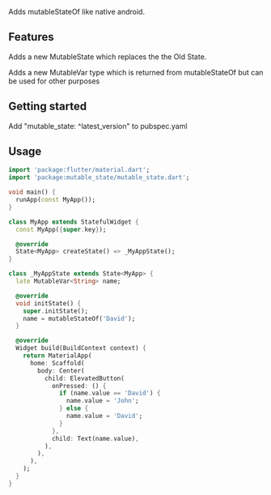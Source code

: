 Adds mutableStateOf like native android.

## Features

Adds a new MutableState which replaces the the Old State.

Adds a new MutableVar type which is returned from mutableStateOf but can be used for other purposes

## Getting started

Add "mutable_state: ^latest_version" to pubspec.yaml

## Usage
```dart
import 'package:flutter/material.dart';
import 'package:mutable_state/mutable_state.dart';

void main() {
  runApp(const MyApp());
}

class MyApp extends StatefulWidget {
  const MyApp({super.key});

  @override
  State<MyApp> createState() => _MyAppState();
}

class _MyAppState extends State<MyApp> {
  late MutableVar<String> name;

  @override
  void initState() {
    super.initState();
    name = mutableStateOf('David');
  }

  @override
  Widget build(BuildContext context) {
    return MaterialApp(
      home: Scaffold(
        body: Center(
          child: ElevatedButton(
            onPressed: () {
              if (name.value == 'David') {
                name.value = 'John';
              } else {
                name.value = 'David';
              }
            },
            child: Text(name.value),
          ),
        ),
      ),
    );
  }
}

```
